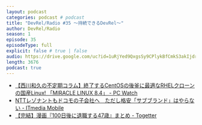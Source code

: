 ```yaml
---
layout: podcast
categories: podcast # podcast
title: "DevRel/Radio #35 〜持続できるDevRel〜"
author: DevRel/Radio
season: 1
episode: 35
episodeType: full
explicit: false # true | false
audio: https://drive.google.com/uc?id=1uRjYed9QxgsSy9CPlykBfCmkS3akIjdr
length: 3676
podcast: true
---
```


* [【西川和久の不定期コラム】終了するCentOSの後釜に最適なRHELクローンの国産Linux! 「MIRACLE LINUX 8.4」 - PC Watch](https://pc.watch.impress.co.jp/docs/column/nishikawa/1360911.html)
* [NTTレゾナントもドコモの子会社へ　ただし格安「サブブランド」はやらない - ITmedia Mobile](https://www.itmedia.co.jp/mobile/articles/2110/25/news164.html)
* [【完結】漫画『100日後に退職する47歳』まとめ - Togetter](https://togetter.com/li/1793107)
